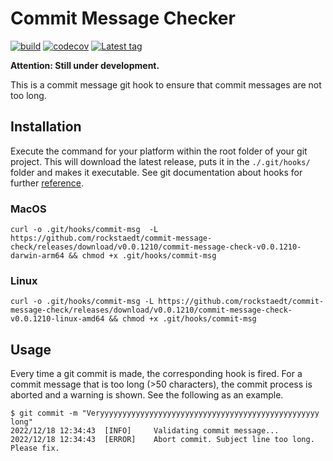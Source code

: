 # Commit Message Checker

[![build](https://github.com/rockstaedt/commit-message-check/actions/workflows/CI.yml/badge.svg)](https://github.com/rockstaedt/commit-message-check/actions/workflows/CI.yml)
[![codecov](https://codecov.io/gh/rockstaedt/commit-message-check/branch/main/graph/badge.svg?token=VW245SMVP5)](https://codecov.io/gh/rockstaedt/commit-message-check)
[![Latest tag](https://img.shields.io/github/v/tag/rockstaedt/commit-message-check)](https://github.com/rockstaedt/commit-message-check/releases)

**Attention: Still under development.**

This is a commit message git hook to ensure that commit messages are not too 
long.

## Installation

Execute the command for your platform within the root folder of your git 
project. This will download the latest release, puts it in the `./.git/hooks/`
folder and makes it executable. See git documentation about hooks for 
further [reference](https://git-scm.com/book/en/v2/Customizing-Git-Git-Hooks).

### MacOS

```shell
curl -o .git/hooks/commit-msg  -L https://github.com/rockstaedt/commit-message-check/releases/download/v0.0.1210/commit-message-check-v0.0.1210-darwin-arm64 && chmod +x .git/hooks/commit-msg
```

### Linux

```shell
curl -o .git/hooks/commit-msg -L https://github.com/rockstaedt/commit-message-check/releases/download/v0.0.1210/commit-message-check-v0.0.1210-linux-amd64 && chmod +x .git/hooks/commit-msg
```

## Usage

Every time a git commit is made, the corresponding hook is fired. For a commit 
message that is too long (>50 characters), the commit process is 
aborted and a warning is shown. See the following as an example.

```shell
$ git commit -m "Veryyyyyyyyyyyyyyyyyyyyyyyyyyyyyyyyyyyyyyyyyyyyyyyyy long"
2022/12/18 12:34:43  [INFO]     Validating commit message...
2022/12/18 12:34:43  [ERROR]    Abort commit. Subject line too long. Please fix.
```
